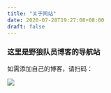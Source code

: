 ```yaml
---
title: "关于网站"
date: 2020-07-28T19:27:08+08:00
draft: false
---
```


### 这里是野狼队员博客的导航站

如需添加自己的博客，请扫码：

![](https://wiki-media-1253965369.cos.ap-guangzhou.myqcloud.com/img/20210724155549.png)
